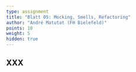 ```yaml
---
type: assignment
title: "Blatt 05: Mocking, Smells, Refactoring"
author: "André Matutat (FH Bielefeld)"
points: 10
weight: 5
hidden: true
---
```



## XXX
